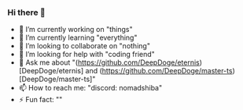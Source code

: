 ### Hi there 👋

- 🔭 I’m currently working on "things"
- 🌱 I’m currently learning "everything"
- 👯 I’m looking to collaborate on "nothing"
- 🤔 I’m looking for help with "coding friend"
- 💬 Ask me about "(https://github.com/DeepDoge/eternis)[DeepDoge/eternis] and (https://github.com/DeepDoge/master-ts)[DeepDoge/master-ts]"
- 📫 How to reach me: "discord: nomadshiba"
- ⚡ Fun fact: ""
